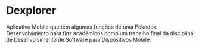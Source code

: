 # Dexplorer
Aplicativo Mobile que tem algumas funções de uma Pokedex. Desenvolvimento para fins acadêmicos como um trabalho final da disciplina de Desenvolvimento de Software para Dispositivos Mobile.
